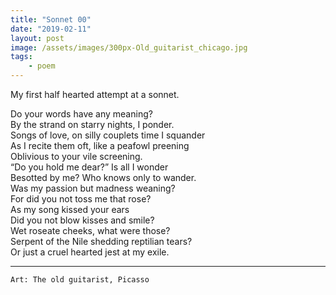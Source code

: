 ```yaml
---
title: "Sonnet 00"
date: "2019-02-11"
layout: post
image: /assets/images/300px-Old_guitarist_chicago.jpg
tags:
    - poem
---
```


My first half hearted attempt at a sonnet.


Do your words have any meaning?  
By the strand on starry nights, I ponder.   
Songs of love, on silly couplets time I squander   
As I recite them oft, like a peafowl preening   
Oblivious to your vile screening.   
“Do you hold me dear?” Is all I wonder    
Besotted by me? Who knows only to wander.   
Was my passion but madness weaning?   
For did you not toss me that rose?   
As my song kissed your ears   
Did you not blow kisses and smile?   
Wet roseate cheeks, what were those?   
Serpent of the Nile shedding reptilian tears?   
Or just a cruel hearted jest at my exile.  


***

`Art: The old guitarist, Picasso`